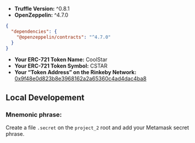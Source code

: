 

* **Truffle Version:** ^0.8.1
* **OpenZeppelin:** ^4.7.0
```json
{
  "dependencies": {
    "@openzeppelin/contracts": "^4.7.0"
  }
}
```
* **Your ERC-721 Token Name:** CoolStar
* **Your ERC-721 Token Symbol:** CSTAR
* **Your “Token Address” on the Rinkeby Network:** [0x9f48e0d823b8e3968162a2a65360c4ad4dac4ba8](https://rinkeby.etherscan.io/token/0x9f48e0d823b8e3968162a2a65360c4ad4dac4ba8)

## Local Developement
### Mnemonic phrase:
Create a file `.secret` on the `project_2` root and add your Metamask secret phrase.
